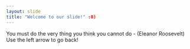 ```yaml
---
layout: slide
title: "Welcome to our slide!" :0)
---
```

You must do the very thing you think you cannot do - (Eleanor Roosevelt)
Use the left arrow to go back!
